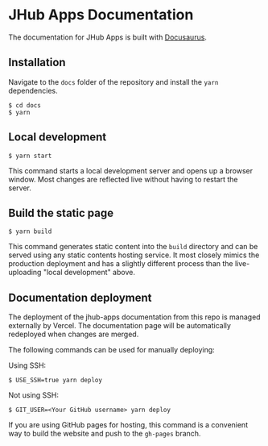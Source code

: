 # JHub Apps Documentation

The documentation for JHub Apps is built with [Docusaurus](https://docusaurus.io/). 

## Installation

Navigate to the `docs` folder of the repository and install the `yarn` dependencies. 

```
$ cd docs
$ yarn
```

## Local development

```
$ yarn start
```

This command starts a local development server and opens up a browser window. Most changes are reflected live without having to restart the server.

## Build the static page

```
$ yarn build
```

This command generates static content into the `build` directory and can be served using any static contents hosting 
service. It most closely mimics the production deployment and has a slightly different process than the live-uploading
"local development" above. 

## Documentation deployment

The deployment of the jhub-apps documentation from this repo is managed externally by Vercel. The documentation page
will be automatically redeployed when changes are merged. 

The following commands can be used for manually deploying:

Using SSH:

```
$ USE_SSH=true yarn deploy
```

Not using SSH:

```
$ GIT_USER=<Your GitHub username> yarn deploy
```

If you are using GitHub pages for hosting, this command is a convenient way to build the website and push to the `gh-pages` branch.
